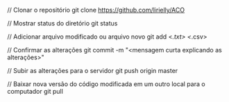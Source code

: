 // Clonar o repositório
git clone <https://github.com/lirielly/ACO>

// Mostrar status do diretório
git status

// Adicionar arquivo modificado ou arquivo novo
git add <arquivo> <*.txt> <*.csv>

// Confirmar as alterações
git commit -m "<mensagem curta explicando as alterações>"

// Subir as alterações para o servidor
git push origin master

// Baixar nova versão do código modificada em um outro local para o computador
git pull
